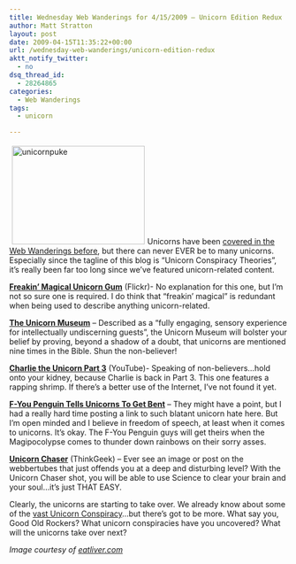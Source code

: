 ```yaml
---
title: Wednesday Web Wanderings for 4/15/2009 – Unicorn Edition Redux
author: Matt Stratton
layout: post
date: 2009-04-15T11:35:22+00:00
url: /wednesday-web-wanderings/unicorn-edition-redux
aktt_notify_twitter:
  - no
dsq_thread_id:
  - 28264865
categories:
  - Web Wanderings
tags:
  - unicorn

---
```

<a href="https://eatliver.com/i.php?n=4161" target="_blank"><img class="alignleft size-medium wp-image-5059" style="margin: 3px 5px;" title="unicornpuke" src="/wp-content/uploads/2009/04/unicornpuke-300x223.jpg" alt="unicornpuke" width="240" height="178" srcset="/wp-content/uploads/2009/04/unicornpuke-300x223.jpg 300w, /wp-content/uploads/2009/04/unicornpuke.jpg 550w" sizes="(max-width: 240px) 100vw, 240px" /></a>Unicorns have been <a href="/2009/02/04/wednesday-web-wanderings-for-242009-unicorn-edition/" target="_self">covered in the Web Wanderings before</a>, but there can never EVER be to many unicorns. Especially since the tagline of this blog is &#8220;Unicorn Conspiracy Theories&#8221;, it&#8217;s really been far too long since we&#8217;ve featured unicorn-related content.

<a href="https://www.flickr.com/photos/huggerindustries/3405290134/" target="_blank"><strong>Freakin&#8217; Magical Unicorn Gum</strong></a> (Flickr)- No explanation for this one, but I&#8217;m not so sure one is required. I do think that &#8220;freakin&#8217; magical&#8221; is redundant when being used to describe anything unicorn-related.

<a href="https://www.unicornmuseum.org/" target="_blank"><strong>The Unicorn Museum</strong></a> &#8211; Described as a &#8220;fully engaging, sensory experience for intellectually undiscerning guests&#8221;, the Unicorn Museum will bolster your belief by proving, beyond a shadow of a doubt, that unicorns are mentioned nine times in the Bible. Shun the non-believer!

<a href="https://www.youtube.com/watch?v=eaCCkfjPm0o" target="_blank"><strong>Charlie the Unicorn Part 3</strong></a> (YouTube)- Speaking of non-believers&#8230;hold onto your kidney, because Charlie is back in Part 3. This one features a rapping shrimp. If there&#8217;s a better use of the Internet, I&#8217;ve not found it yet.

<a href="https://fuckyoupenguin.blogspot.com/2009/03/at-least-i-exist-pretty-boy.html" target="_blank"><strong>F-You Penguin Tells Unicorns To Get Bent</strong></a> &#8211; They might have a point, but I had a really hard time posting a link to such blatant unicorn hate here. But I&#8217;m open minded and I believe in freedom of speech, at least when it comes to unicorns. It&#8217;s okay. The F-You Penguin guys will get theirs when the Magipocolypse comes to thunder down rainbows on their sorry asses.

<a href="https://www.thinkgeek.com/stuff/41/unicorn-chaser.html" target="_blank"><strong>Unicorn Chaser</strong></a> (ThinkGeek) &#8211; Ever see an image or post on the webbertubes that just offends you at a deep and disturbing level? With the Unicorn Chaser shot, you will be able to use Science to clear your brain and your soul&#8230;it&#8217;s just THAT EASY.

Clearly, the unicorns are starting to take over. We already know about some of the <a href="/2009/02/10/unicorns-in-the-real-world/" target="_self">vast Unicorn Conspiracy</a>&#8230;but there&#8217;s got to be more. What say you, Good Old Rockers? What unicorn conspiracies have you uncovered? What will the unicorns take over next?

_Image courtesy of <a href="https://eatliver.com/i.php?n=4161" target="_blank">eatliver.com</a>_